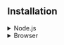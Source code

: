 ## Installation

<details>

<summary><bold>Node.js</bold></summary>
<br/>

If you are installing battlelog.js in a Node.js environment:

<details>

  <summary><h4>NPM (not yet available)</h4></summary>
<br/>
If you want to install this trough the NPM registry.

```bash
npm i battlelog.js
```

Or if you use Yarn:

```bash
yarn add battlelog.js
```

Note that this library isn't available on NPM yet. But in the mean time, you can
install it trought GitHub.

</details>
<details>
<summary><h4>Installing trough GitHub:</h4></summary>

```bash
npm i Nefomemes/battlelog.js
```

Or if you use Yarn:

```
yarn add https://github.com/Nefomemes/battlelog.js.git
```

(I'm not quite sure whether this is right lol)

</details>
</details>

<details>

<summary><bold>Browser</bold></summary>

</details>
